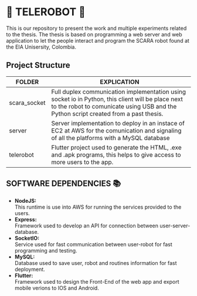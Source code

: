 # :satellite: TELEROBOT :mechanical_arm:
This is our repository to present the work and multiple experiments related to the thesis.
The thesis is based on programming a web server and web application to let the people interact and program the SCARA robot found at the EIA Unisersity, Colombia.

## Project Structure 
| **FOLDER**   | **EXPLICATION**                                                                                                                                                                             |
|--------------|---------------------------------------------------------------------------------------------------------------------------------------------------------------------------------------------|
| scara_socket | Full duplex communication implementation using socket io in Python, this client will be place  next to the robot to comunicate using USB and the Python script created from a past thesis.  |
| server       | Server implementation to deploy in an instace of EC2 at AWS for the comunication and signaling  of all the platforms with a MySQL database                                                  |
| telerobot    | Flutter project used to generate the HTML, .exe and .apk programs, this helps to give access to more users to the app.                                                                                                                        |

## SOFTWARE DEPENDENCIES :books:
- **NodeJS:**<br>
This runtime is use into AWS for running the services provided to the users.
- **Express:**<br>
Framework used to develop an API for connection between user-server-database.
- **SocketIO:**<br>
Service used for fast communication between user-robot for fast programming and testing.
- **MySQL:**<br>
Database used to save user, robot and routines information for fast deployment.
- **Flutter:**<br>
Framework used to design the Front-End of the web app and export mobile verions to IOS and Android.
